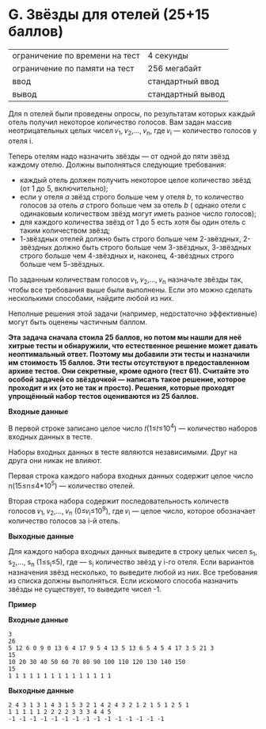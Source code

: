 # G. Звёзды для отелей (25+15 баллов)

|                                |                   |
|--------------------------------|-------------------|
| ограничение по времени на тест | 4 секунды         |
| ограничение по памяти на тест  | 256 мегабайт      |
| ввод                           | стандартный ввод  |
| вывод                          | стандартный вывод |

Для n отелей были проведены опросы, по результатам которых каждый отель получил некоторое количество голосов. Вам задан
массив неотрицательных целых чисел 𝑣<sub>1</sub>, 𝑣<sub>2</sub>,…, 𝑣<sub>n</sub>, где 𝑣<sub>i</sub> — количество голосов
у отеля i.

Теперь отелям надо назначить звёзды — от одной до пяти звёзд каждому отелю. Должны выполняться следующие требования:

* каждый отель должен получить некоторое целое количество звёзд (от 1 до 5, включительно);
* если у отеля _a_ звёзд строго больше чем у отеля _b_, то количество голосов за отель _a_ строго больше чем за отель
  _b_ (
  однако отели с одинаковым количеством звёзд могут иметь разное число голосов);
* для каждого количества звёзд от 1 до 5 есть хотя бы один отель с таким количеством звёзд;
* 1-звёздных отелей должно быть строго больше чем 2-звёздных, 2-звёздных должно быть строго больше чем 3-звёздных,
  3-звёздных строго больше чем 4-звёздных и, наконец, 4-звёздных строго больше чем 5-звёздных.

По заданным количествам голосов 𝑣<sub>1</sub>, 𝑣<sub>2</sub>,…, 𝑣<sub>n</sub> назначьте звёзды так, чтобы все требования
выше были выполнены. Если это можно сделать несколькими способами, найдите любой из них.

Неполные решения этой задачи (например, недостаточно эффективные) могут быть оценены частичным баллом.

**Эта задача сначала стоила 25 баллов, но потом мы нашли для неё хитрые тесты и обнаружили, что естественное решение
может
давать неоптимальный ответ. Поэтому мы добавили эти тесты и назначили им стоимость 15 баллов. Эти тесты отсутствуют в
предоставленном архиве тестов. Они секретные, кроме одного (тест 61). Считайте это особой задачей со звёздочкой —
написать такое решение, которое проходит и их (это не так и просто). Решения, которые проходят упрощённый набор тестов
оцениваются из 25 баллов.**

**Входные данные**

В первой строке записано целое число 𝑡(1≤𝑡≤10<sup>4</sup>) — количество наборов входных данных в тесте.

Наборы входных данных в тесте являются независимыми. Друг на друга они никак не влияют.

Первая строка каждого набора входных данных содержит целое число n(15≤n≤4*10<sup>5</sup>) — количество отелей.

Вторая строка набора содержит последовательность количеств голосов 𝑣<sub>1</sub>, 𝑣<sub>2</sub>,…, 𝑣<sub>n</sub>
(0≤𝑣<sub>i</sub>≤10<sup>9</sup>), где 𝑣<sub>i</sub> — целое число, которое обозначает количество голосов за i-й
отель.

**Выходные данные**

Для каждого набора входных данных выведите в строку целых чисел s<sub>1</sub>, s<sub>2</sub>,…, s<sub>n</sub>
(1≤s<sub>i</sub>≤5), где — s<sub>i</sub> количество звёзд у i-го отеля. Если вариантов назначения звёзд несколько, то
выведите любой из них. Все требования из списка должны выполняться. Если искомого способа назначить звёзды не
существует, то выведите чисел -1.

**Пример**

**Входные данные**

```
3
26
5 12 6 0 9 0 13 6 4 17 9 5 4 13 5 13 6 5 4 5 4 17 3 5 21 3
15
10 20 30 40 50 60 70 80 90 100 110 120 130 140 150
15
1 1 1 1 1 1 1 1 1 1 1 1 1 1 1
```

**Выходные данные**
```
2 4 3 1 3 1 4 3 1 5 3 2 1 4 2 4 3 2 1 2 1 5 1 2 5 1
1 1 1 1 1 2 2 2 2 3 3 3 4 4 5
-1 -1 -1 -1 -1 -1 -1 -1 -1 -1 -1 -1 -1 -1 -1
```
